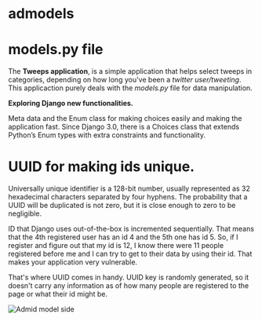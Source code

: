 # admodels

# models.py file

The **Tweeps application**, is a simple application that helps select tweeps in categories, depending on how long you've been a *twitter user/tweeting*. This applicaction purely deals with the *models.py* file for data manipulation.

**Exploring Django new functionalities.**

Meta data and the Enum class for making choices easily and making the application fast.
Since Django 3.0, there is a Choices class that extends Python’s Enum types with extra constraints and functionality.


# UUID for making ids unique.

Universally unique identifier is a 128-bit number, usually represented as 32 hexadecimal characters separated by four hyphens. The probability that a UUID will be duplicated is not zero, but it is close enough to zero to be negligible.

ID that Django uses out-of-the-box is incremented sequentially. That means that the 4th registered user has an id 4 and the 5th one has id 5. So, if I register and figure out that my id is 12, I know there were 11 people registered before me and I can try to get to their data by using their id. That makes your application very vulnerable.

That's where UUID comes in handy. UUID key is randomly generated, so it doesn't carry any information as of how many people are registered to the page or what their id might be.

![Admid model side]('/admins.png')